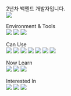 <!--
**Sadowbass/sadowbass** is a ✨ _special_ ✨ repository because its `README.md` (this file) appears on your GitHub profile.

Here are some ideas to get you started:

- 🔭 I’m currently working on ...
- 🌱 I’m currently learning ...
- 👯 I’m looking to collaborate on ...
- 🤔 I’m looking for help with ...
- 💬 Ask me about ...
- 📫 How to reach me: ...
- 😄 Pronouns: ...
- ⚡ Fun fact: ...
-->



2년차 백엔드 개발자입니다. <br>
[<img src="https://img.shields.io/badge/shinwa46@gmail.com-EA4335?style=for-the-badge&logo=Gmail&logoColor=white"><br>](mailto:shinwa46@gmail.com)

Environment & Tools  
<img src="https://img.shields.io/badge/IDEA-ffffff?style=for-the-badge&logo=IntelliJ%20IDEA&logoColor=black">
<img src="https://img.shields.io/badge/mac_os-white?style=for-the-badge&logo=macOS&logoColor=000000">
<img src="https://img.shields.io/badge/windows-0078D4?style=for-the-badge&logo=Windows%2011&logoColor=ffffff">

Can Use  
<img src="https://img.shields.io/badge/Spring-6DB33F?style=for-the-badge&logo=Spring&logoColor=white">
<img src="https://img.shields.io/badge/Spring Boot-6DB33F?style=for-the-badge&logo=Spring%20Boot&logoColor=white">
<img src="https://img.shields.io/badge/JPA-6DB33F?style=for-the-badge">
<img src="https://img.shields.io/badge/query--dsl-6DB33F?style=for-the-badge">
<img src="https://img.shields.io/badge/MySQL-4479A1?style=for-the-badge&logo=MySQL&logoColor=white">
<img src="https://img.shields.io/badge/MariaDB-003545?style=for-the-badge&logo=MariaDB&logoColor=white">
<img src="https://img.shields.io/badge/thymeleaf-005F0F?style=for-the-badge&logo=Thymeleaf&logoColor=ffffff">

Now Learn  
<img src="https://img.shields.io/badge/Docker-2496ED?style=for-the-badge&logo=Docker&logoColor=white">
<img src="https://img.shields.io/badge/k8s-326CE5?style=for-the-badge&logo=Kubernetes&logoColor=white">
<img src="https://img.shields.io/badge/algorithms-000000?style=for-the-badge&logo=The%20Algorithms&logoColor=white">

Interested In  
<img src="https://img.shields.io/badge/kotlin-7F52FF?style=for-the-badge&logo=Kotlin&logoColor=white">
<img src="https://img.shields.io/badge/aws-232F3E?style=for-the-badge&logo=Amazon AWS&logoColor=white">
<img src="https://img.shields.io/badge/azure-326CE5?style=for-the-badge&logo=Microsoft Azure&logoColor=white">



